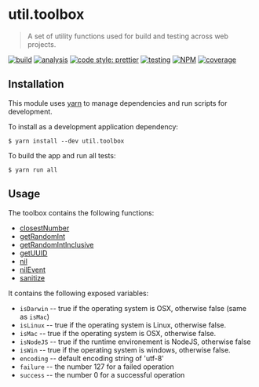 # util.toolbox

> A set of utility functions used for build and testing across web projects.

[![build](https://circleci.com/gh/jmquigley/util.toolbox/tree/master.svg?style=shield)](https://circleci.com/gh/jmquigley/util.toolbox/tree/master)
[![analysis](https://img.shields.io/badge/analysis-tslint-9cf.svg)](https://palantir.github.io/tslint/)
[![code style: prettier](https://img.shields.io/badge/code_style-prettier-ff69b4.svg?style=flat-square)](https://github.com/prettier/prettier)
[![testing](https://img.shields.io/badge/testing-jest-blue.svg)](https://facebook.github.io/jest/)
[![NPM](https://img.shields.io/npm/v/util.toolbox.svg)](https://www.npmjs.com/package/util.toolbox)
[![coverage](https://coveralls.io/repos/github/jmquigley/util.toolbox/badge.svg?branch=master)](https://coveralls.io/github/jmquigley/util.toolbox?branch=master)


## Installation

This module uses [yarn](https://yarnpkg.com/en/) to manage dependencies and run scripts for development.

To install as a development application dependency:
```
$ yarn install --dev util.toolbox
```

To build the app and run all tests:
```
$ yarn run all
```

## Usage

The toolbox contains the following functions:

- [closestNumber](docs/index.md#closestNumber)
- [getRandomInt](docs/index.md#getRandomInt)
- [getRandomIntInclusive](docs/index.md#getRandomIntInclusive)
- [getUUID](docs/index.md#getUUID)
- [nil](docs/index.md#nil)
- [nilEvent](docs/index.md#nilEvent)
- [sanitize](docs/index.md#sanitize)

It contains the following exposed variables:

- `isDarwin` -- true if the operating system is OSX, otherwise false (same as `isMac`)
- `isLinux` -- true if the operating system is Linux, otherwise false.
- `isMac` -- true if the operating system is OSX, otherwise false.
- `isNodeJS` -- true if the runtime environement is NodeJS, otherwise false
- `isWin` -- true if the operating system is windows, otherwise false.
- `encoding` -- default encoding string of 'utf-8'
- `failure` -- the number 127 for a failed operation
- `success` -- the number 0 for a successful operation
